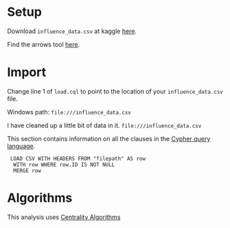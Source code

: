 
# Setup
Download `influence_data.csv` at kaggle  [here](https://www.kaggle.com/ironicninja/icm-problem-d).

Find the arrows tool [here](http://www.apcjones.com/arrows/).

# Import
Change line 1 of `load.cql` to point to the location of your `influence_data.csv` file.
        
   Windows path: `file:///influence_data.csv`

I have cleaned up a little bit of data in it. `file:///influence_data.csv`
    
This section contains information on all the clauses in the [Cypher query language](https://neo4j.com/docs/cypher-manual/current/clauses/).
     
     LOAD CSV WITH HEADERS FROM "filepath" AS row
      WITH row WHERE row.ID IS NOT NULL
      MERGE row

 # Algorithms
This analysis uses [Centrality Algorithms](https://neo4j.com/docs/graph-data-science/current/algorithms/centrality/)
